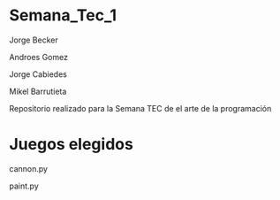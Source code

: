 # Semana_Tec_1

Jorge Becker

Androes Gomez

Jorge Cabiedes

Mikel Barrutieta


Repositorio realizado para la Semana TEC de el arte de la programación
# Juegos elegidos 
cannon.py 

paint.py 
